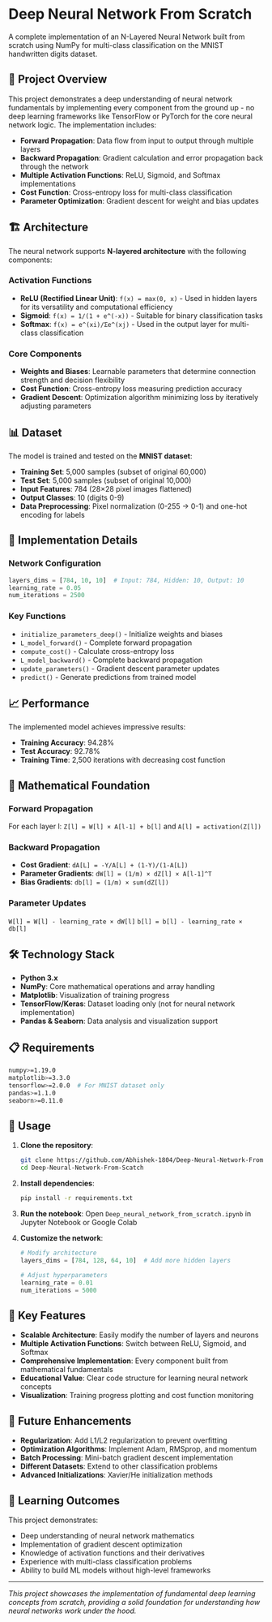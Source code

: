 # Deep Neural Network From Scratch

A complete implementation of an N-Layered Neural Network built from scratch using NumPy for multi-class classification on the MNIST handwritten digits dataset.

## 🎯 Project Overview

This project demonstrates a deep understanding of neural network fundamentals by implementing every component from the ground up - no deep learning frameworks like TensorFlow or PyTorch for the core neural network logic. The implementation includes:

- **Forward Propagation**: Data flow from input to output through multiple layers
- **Backward Propagation**: Gradient calculation and error propagation back through the network
- **Multiple Activation Functions**: ReLU, Sigmoid, and Softmax implementations
- **Cost Function**: Cross-entropy loss for multi-class classification
- **Parameter Optimization**: Gradient descent for weight and bias updates

## 🏗️ Architecture

The neural network supports **N-layered architecture** with the following components:

### **Activation Functions**
- **ReLU (Rectified Linear Unit)**: `f(x) = max(0, x)` - Used in hidden layers for its versatility and computational efficiency
- **Sigmoid**: `f(x) = 1/(1 + e^(-x))` - Suitable for binary classification tasks
- **Softmax**: `f(x) = e^(xi)/Σe^(xj)` - Used in the output layer for multi-class classification

### **Core Components**
- **Weights and Biases**: Learnable parameters that determine connection strength and decision flexibility
- **Cost Function**: Cross-entropy loss measuring prediction accuracy
- **Gradient Descent**: Optimization algorithm minimizing loss by iteratively adjusting parameters

## 📊 Dataset

The model is trained and tested on the **MNIST dataset**:
- **Training Set**: 5,000 samples (subset of original 60,000)
- **Test Set**: 5,000 samples (subset of original 10,000)
- **Input Features**: 784 (28×28 pixel images flattened)
- **Output Classes**: 10 (digits 0-9)
- **Data Preprocessing**: Pixel normalization (0-255 → 0-1) and one-hot encoding for labels

## 🚀 Implementation Details

### Network Configuration
```python
layers_dims = [784, 10, 10]  # Input: 784, Hidden: 10, Output: 10
learning_rate = 0.05
num_iterations = 2500
```

### Key Functions
- `initialize_parameters_deep()` - Initialize weights and biases
- `L_model_forward()` - Complete forward propagation
- `compute_cost()` - Calculate cross-entropy loss
- `L_model_backward()` - Complete backward propagation
- `update_parameters()` - Gradient descent parameter updates
- `predict()` - Generate predictions from trained model

## 📈 Performance

The implemented model achieves impressive results:
- **Training Accuracy**: 94.28%
- **Test Accuracy**: 92.78%
- **Training Time**: 2,500 iterations with decreasing cost function

## 🔬 Mathematical Foundation

### Forward Propagation
For each layer l: `Z[l] = W[l] × A[l-1] + b[l]` and `A[l] = activation(Z[l])`

### Backward Propagation
- **Cost Gradient**: `dA[L] = -Y/A[L] + (1-Y)/(1-A[L])`
- **Parameter Gradients**: `dW[l] = (1/m) × dZ[l] × A[l-1]^T`
- **Bias Gradients**: `db[l] = (1/m) × sum(dZ[l])`

### Parameter Updates
`W[l] = W[l] - learning_rate × dW[l]`
`b[l] = b[l] - learning_rate × db[l]`

## 🛠️ Technology Stack

- **Python 3.x**
- **NumPy**: Core mathematical operations and array handling
- **Matplotlib**: Visualization of training progress
- **TensorFlow/Keras**: Dataset loading only (not for neural network implementation)
- **Pandas & Seaborn**: Data analysis and visualization support

## 📋 Requirements

```bash
numpy>=1.19.0
matplotlib>=3.3.0
tensorflow>=2.0.0  # For MNIST dataset only
pandas>=1.1.0
seaborn>=0.11.0
```

## 🚀 Usage

1. **Clone the repository**:
   ```bash
   git clone https://github.com/Abhishek-1804/Deep-Neural-Network-From-Scatch.git
   cd Deep-Neural-Network-From-Scatch
   ```

2. **Install dependencies**:
   ```bash
   pip install -r requirements.txt
   ```

3. **Run the notebook**:
   Open `Deep_neural_network_from_scratch.ipynb` in Jupyter Notebook or Google Colab

4. **Customize the network**:
   ```python
   # Modify architecture
   layers_dims = [784, 128, 64, 10]  # Add more hidden layers
   
   # Adjust hyperparameters
   learning_rate = 0.01
   num_iterations = 5000
   ```

## 🎯 Key Features

- **Scalable Architecture**: Easily modify the number of layers and neurons
- **Multiple Activation Functions**: Switch between ReLU, Sigmoid, and Softmax
- **Comprehensive Implementation**: Every component built from mathematical fundamentals
- **Educational Value**: Clear code structure for learning neural network concepts
- **Visualization**: Training progress plotting and cost function monitoring

## 🔮 Future Enhancements

- **Regularization**: Add L1/L2 regularization to prevent overfitting
- **Optimization Algorithms**: Implement Adam, RMSprop, and momentum
- **Batch Processing**: Mini-batch gradient descent implementation
- **Different Datasets**: Extend to other classification problems
- **Advanced Initializations**: Xavier/He initialization methods

## 📖 Learning Outcomes

This project demonstrates:
- Deep understanding of neural network mathematics
- Implementation of gradient descent optimization
- Knowledge of activation functions and their derivatives
- Experience with multi-class classification problems
- Ability to build ML models without high-level frameworks

---

*This project showcases the implementation of fundamental deep learning concepts from scratch, providing a solid foundation for understanding how neural networks work under the hood.*
